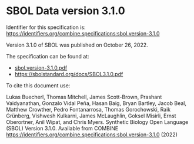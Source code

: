 # SBOL Data version 3.1.0
Identifier for this specification is: https://identifiers.org/combine.specifications:sbol.version-3.1.0

Version 3.1.0 of SBOL was published on October 26, 2022.

The specification can be found at:

* [sbol.version-3.1.0.pdf](https://raw.githubusercontent.com/combine-org/combine-specifications/main/specifications/files/sbol.version-3.1.0.pdf)
* https://sbolstandard.org/docs/SBOL3.1.0.pdf

To cite this document use: 

Lukas Buecherl, Thomas Mitchell, James Scott-Brown, Prashant Vaidyanathan, Gonzalo Vidal Peña, Hasan Baig, Bryan Bartley, Jacob Beal, Matthew Crowther, Pedro Fontanarrosa, Thomas Gorochowski, Raik Grünberg, Vishwesh Kulkarni, James McLaughlin, Goksel Misirli, Ernst Oberortner, Anil Wipat, and Chris Myers. Synthetic Biology Open Language (SBOL) Version 3.1.0.  Available from COMBINE https://identifiers.org/combine.specifications:sbol.version-3.1.0 (2022)
